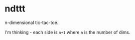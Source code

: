 # ndttt

n-dimensional tic-tac-toe.

I'm thinking - each side is `n+1` where `n` is the number of dims.
